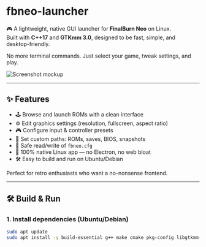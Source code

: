# fbneo-launcher

🎮 A lightweight, native GUI launcher for **FinalBurn Neo** on Linux.  
Built with **C++17** and **GTKmm 3.0**, designed to be fast, simple, and desktop-friendly.

No more terminal commands. Just select your game, tweak settings, and play.

![Screenshot mockup](assets/screenshot.png)

---

## ✨ Features

- 🕹️ Browse and launch ROMs with a clean interface
- ⚙️ Edit graphics settings (resolution, fullscreen, aspect ratio)
- 🎮 Configure input & controller presets
- 📁 Set custom paths: ROMs, saves, BIOS, snapshots
- 📄 Safe read/write of `fbneo.cfg`
- 🐧 100% native Linux app — no Electron, no web bloat
- 🛠️ Easy to build and run on Ubuntu/Debian

Perfect for retro enthusiasts who want a no-nonsense frontend.

---

## 🛠️ Build & Run

### 1. Install dependencies (Ubuntu/Debian)
```bash
sudo apt update
sudo apt install -y build-essential g++ make cmake pkg-config libgtkmm-3.0-dev libpugixml-dev nlohmann-json3-dev